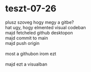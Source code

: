 # teszt-07-26
plusz szoveg hogy megy a gitbe? <br>
hat ugy, hogy elmented visual codeban <br>
majd fetcheled github desktopon <br>
majd commit to main <br>
majd push origin<br>
<br>
most a githubon irom ezt<br>
<br>
majd ezt a visualban<br>
